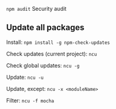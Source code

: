`npm audit`
Security audit

## Update all packages

Install:
`npm install -g npm-check-updates`

Check updates (current project):
`ncu`

Check global updates:
`ncu -g`

Update:
`ncu -u`

Update, except:
`ncu -x <moduleName>`

Filter:
`ncu -f mocha`

